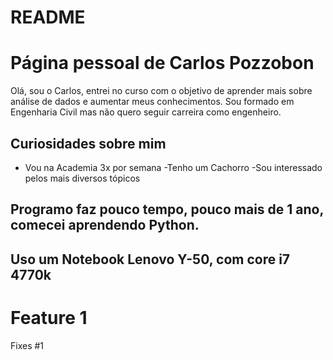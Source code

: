 
# README
# Página pessoal de Carlos Pozzobon

Olá, sou o Carlos, entrei no curso com o objetivo de aprender mais sobre análise de dados e aumentar meus conhecimentos. Sou formado em Engenharia Civil mas não quero seguir carreira como engenheiro.

## Curiosidades sobre mim
 - Vou na Academia 3x por semana
 -Tenho um Cachorro
 -Sou interessado pelos mais diversos tópicos

## Programo faz pouco tempo, pouco mais de 1 ano, comecei aprendendo Python.

## Uso um Notebook Lenovo Y-50, com core i7 4770k

# Feature 1
Fixes #1
